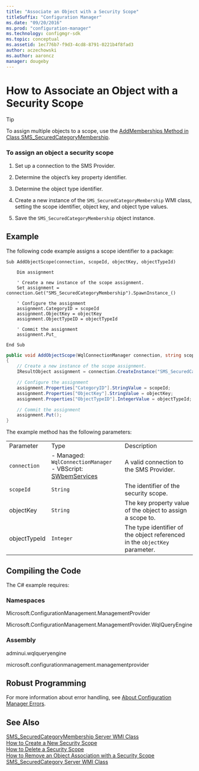 ```yaml
---
title: "Associate an Object with a Security Scope"
titleSuffix: "Configuration Manager"
ms.date: "09/20/2016"
ms.prod: "configuration-manager"
ms.technology: configmgr-sdk
ms.topic: conceptual
ms.assetid: 1ec776b7-f9d3-4cd8-8791-0221b4f8fad3
author: aczechowski
ms.author: aaroncz
manager: dougeby
---
```

# How to Associate an Object with a Security Scope
> [!TIP]
>  To assign multiple objects to a scope, use the [AddMemberships Method in Class SMS_SecuredCategoryMembership](../../../../develop/reference/core/servers/configure/addmemberships-method-in-class-sms_securedcategorymembership.md).  

### To assign an object a security scope  

1.  Set up a connection to the SMS Provider.  

2.  Determine the object’s key property identifier.  

3.  Determine the object type identifier.  

4.  Create a new instance of the `SMS_SecuredCategoryMembership` WMI class, setting the scope identifier, object key, and object type values.  

5.  Save the `SMS_SecuredCategoryMembership` object instance.  

## Example  
 The following code example assigns a scope identifier to a package:  

```vbs  
Sub AddObjectScope(connection, scopeId, objectKey, objectTypeId)  

    Dim assignment  

    ' Create a new instance of the scope assignment.  
    Set assignment = connection.Get("SMS_SecuredCategoryMembership").SpawnInstance_()  

    ' Configure the assignment  
    assignment.CategoryID = scopeId  
    assignment.ObjectKey = objectKey  
    assignment.ObjectTypeID = objectTypeId  

    ' Commit the assignment  
    assignment.Put_  

End Sub  
```  

```c#  
public void AddObjectScope(WqlConnectionManager connection, string scopeId, string objectKey, int objectTypeId)  
{  
    // Create a new instance of the scope assignment.  
    IResultObject assignment = connection.CreateInstance("SMS_SecuredCategoryMembership");  

    // Configure the assignment  
    assignment.Properties["CategoryID"].StringValue = scopeId;  
    assignment.Properties["ObjectKey"].StringValue = objectKey;  
    assignment.Properties["ObjectTypeID"].IntegerValue = objectTypeId;  

    // Commit the assignment  
    assignment.Put();  
}  
```  

 The example method has the following parameters:  

||||  
|-|-|-|  
|Parameter|Type|Description|  
|`connection`|-   Managed: `WqlConnectionManager`<br />-   VBScript: [SWbemServices](https://msdn.microsoft.com/library/aa393854.aspx)|A valid connection to the SMS Provider.|  
|`scopeId`|`String`|The identifier of the security scope.|  
|objectKey|`String`|The key property value of the object to assign a scope to.|  
|objectTypeId|`Integer`|The type identifier of the object referenced in the `objectKey` parameter.|  

## Compiling the Code  
 The C# example requires:  

### Namespaces  
 Microsoft.ConfigurationManagement.ManagementProvider  

 Microsoft.ConfigurationManagement.ManagementProvider.WqlQueryEngine  

### Assembly  
 adminui.wqlqueryengine  

 microsoft.configurationmanagement.managementprovider  

## Robust Programming  
 For more information about error handling, see [About Configuration Manager Errors](../../../../develop/core/understand/about-configuration-manager-errors.md).  

## See Also  
 [SMS_SecuredCategoryMembership Server WMI Class](../../../../develop/reference/core/servers/configure/sms_securedcategorymembership-server-wmi-class.md)   
 [How to Create a New Security Scope](../../../../develop/core/servers/configure/how-to-create-a-new-security-scope.md)   
 [How to Delete a Security Scope](../../../../develop/core/servers/configure/how-to-delete-a-security-scope.md)   
 [How to Remove an Object Association with a Security Scope](../../../../develop/core/servers/configure/how-to-remove-an-object-association-with-a-security-scope.md)   
 [SMS_SecuredCategory Server WMI Class](../../../../develop/reference/core/servers/configure/sms_securedcategory-server-wmi-class.md)
